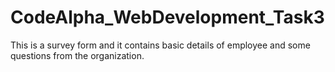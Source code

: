 # CodeAlpha_WebDevelopment_Task3

This is a survey form and it contains basic details of employee and some questions from the organization.
